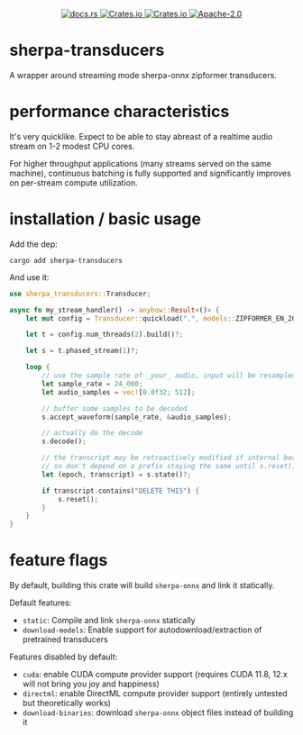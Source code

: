 <p align="center">
  <!-- docs.rs -->
  <a href="https://docs.rs/sherpa-transducers">
    <img alt="docs.rs" src="https://img.shields.io/docsrs/sherpa-transducers?style=flat-square"
  </a>
  <!-- crates.io version -->
  <a href="https://crates.io/crates/sherpa-transducers">
    <img alt="Crates.io" src="https://img.shields.io/crates/v/sherpa-transducers?style=flat-square">
  </a>
  <!-- crates.io downloads -->
  <a href="https://crates.io/crates/sherpa-transducers">
    <img alt="Crates.io" src="https://img.shields.io/crates/d/sherpa-transducers?style=flat-square">
  </a>
  <!-- crates.io license -->
  <a href="./LICENSE">
    <img alt="Apache-2.0" src="https://img.shields.io/crates/l/sherpa-transducers?style=flat-square">
  </a>
</p>

# sherpa-transducers
A wrapper around streaming mode sherpa-onnx zipformer transducers.

# performance characteristics
It's very quicklike. Expect to be able to stay abreast of a realtime audio stream on 1-2 modest CPU cores.

For higher throughput applications (many streams served on the same machine), continuous batching is fully supported and significantly improves on per-stream compute utilization.

# installation / basic usage
Add the dep:

```shell
cargo add sherpa-transducers
```

And use it:

```rust
use sherpa_transducers::Transducer;

async fn my_stream_handler() -> anyhow::Result<()> {
    let mut config = Transducer::quickload(".", models::ZIPFORMER_EN_2023_06_21_ENG).await?;

    let t = config.num_threads(2).build()?;

    let s = t.phased_stream(1)?;

    loop {
        // use the sample rate of _your_ audio, input will be resampled automatically
        let sample_rate = 24_000;
        let audio_samples = vec![0.0f32; 512];

        // buffer some samples to be decoded
        s.accept_waveform(sample_rate, &audio_samples);

        // actually do the decode
        s.decode();

        // the transcript may be retroactively modified if internal beam search re-arranges things,
        // so don't depend on a prefix staying the same until s.reset() is called.
        let (epoch, transcript) = s.state()?;

        if transcript.contains("DELETE THIS") {
            s.reset();
        }
    }
}
```

# feature flags
By default, building this crate will build `sherpa-onnx` and link it statically.

Default features:
* `static`: Compile and link `sherpa-onnx` statically
* `download-models`: Enable support for autodownload/extraction of pretrained transducers

Features disabled by default:

* `cuda`: enable CUDA compute provider support (requires CUDA 11.8, 12.x will not bring you joy and happiness)
* `directml`: enable DirectML compute provider support (entirely untested but theoretically works)
* `download-binaries`: download `sherpa-onnx` object files instead of building it
